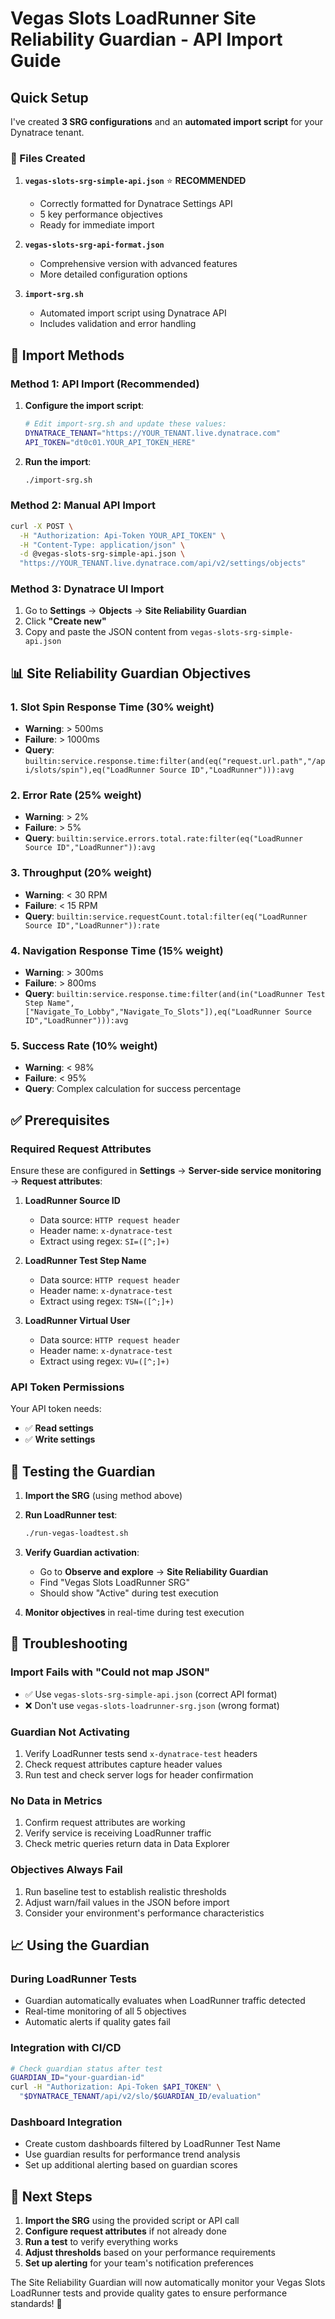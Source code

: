 # Vegas Slots LoadRunner Site Reliability Guardian - API Import Guide

## Quick Setup

I've created **3 SRG configurations** and an **automated import script** for your Dynatrace tenant.

### 📁 Files Created

1. **`vegas-slots-srg-simple-api.json`** ⭐ **RECOMMENDED**
   - Correctly formatted for Dynatrace Settings API
   - 5 key performance objectives
   - Ready for immediate import

2. **`vegas-slots-srg-api-format.json`**
   - Comprehensive version with advanced features
   - More detailed configuration options

3. **`import-srg.sh`**
   - Automated import script using Dynatrace API
   - Includes validation and error handling

## 🚀 Import Methods

### Method 1: API Import (Recommended)

1. **Configure the import script**:
   ```bash
   # Edit import-srg.sh and update these values:
   DYNATRACE_TENANT="https://YOUR_TENANT.live.dynatrace.com"
   API_TOKEN="dt0c01.YOUR_API_TOKEN_HERE"
   ```

2. **Run the import**:
   ```bash
   ./import-srg.sh
   ```

### Method 2: Manual API Import

```bash
curl -X POST \
  -H "Authorization: Api-Token YOUR_API_TOKEN" \
  -H "Content-Type: application/json" \
  -d @vegas-slots-srg-simple-api.json \
  "https://YOUR_TENANT.live.dynatrace.com/api/v2/settings/objects"
```

### Method 3: Dynatrace UI Import

1. Go to **Settings** → **Objects** → **Site Reliability Guardian**
2. Click **"Create new"**
3. Copy and paste the JSON content from `vegas-slots-srg-simple-api.json`

## 📊 Site Reliability Guardian Objectives

### 1. **Slot Spin Response Time** (30% weight)
- **Warning**: > 500ms
- **Failure**: > 1000ms
- **Query**: `builtin:service.response.time:filter(and(eq("request.url.path","/api/slots/spin"),eq("LoadRunner Source ID","LoadRunner"))):avg`

### 2. **Error Rate** (25% weight)
- **Warning**: > 2%
- **Failure**: > 5%
- **Query**: `builtin:service.errors.total.rate:filter(eq("LoadRunner Source ID","LoadRunner")):avg`

### 3. **Throughput** (20% weight)
- **Warning**: < 30 RPM
- **Failure**: < 15 RPM
- **Query**: `builtin:service.requestCount.total:filter(eq("LoadRunner Source ID","LoadRunner")):rate`

### 4. **Navigation Response Time** (15% weight)
- **Warning**: > 300ms
- **Failure**: > 800ms
- **Query**: `builtin:service.response.time:filter(and(in("LoadRunner Test Step Name",["Navigate_To_Lobby","Navigate_To_Slots"]),eq("LoadRunner Source ID","LoadRunner"))):avg`

### 5. **Success Rate** (10% weight)
- **Warning**: < 98%
- **Failure**: < 95%
- **Query**: Complex calculation for success percentage

## ✅ Prerequisites

### Required Request Attributes

Ensure these are configured in **Settings** → **Server-side service monitoring** → **Request attributes**:

1. **LoadRunner Source ID**
   - Data source: `HTTP request header`
   - Header name: `x-dynatrace-test`
   - Extract using regex: `SI=([^;]+)`

2. **LoadRunner Test Step Name**
   - Data source: `HTTP request header`
   - Header name: `x-dynatrace-test`
   - Extract using regex: `TSN=([^;]+)`

3. **LoadRunner Virtual User**
   - Data source: `HTTP request header`
   - Header name: `x-dynatrace-test`
   - Extract using regex: `VU=([^;]+)`

### API Token Permissions

Your API token needs:
- ✅ **Read settings**
- ✅ **Write settings**

## 🧪 Testing the Guardian

1. **Import the SRG** (using method above)

2. **Run LoadRunner test**:
   ```bash
   ./run-vegas-loadtest.sh
   ```

3. **Verify Guardian activation**:
   - Go to **Observe and explore** → **Site Reliability Guardian**
   - Find "Vegas Slots LoadRunner SRG"
   - Should show "Active" during test execution

4. **Monitor objectives** in real-time during test execution

## 🔧 Troubleshooting

### Import Fails with "Could not map JSON"
- ✅ Use `vegas-slots-srg-simple-api.json` (correct API format)
- ❌ Don't use `vegas-slots-loadrunner-srg.json` (wrong format)

### Guardian Not Activating
1. Verify LoadRunner tests send `x-dynatrace-test` headers
2. Check request attributes capture header values
3. Run test and check server logs for header confirmation

### No Data in Metrics
1. Confirm request attributes are working
2. Verify service is receiving LoadRunner traffic
3. Check metric queries return data in Data Explorer

### Objectives Always Fail
1. Run baseline test to establish realistic thresholds
2. Adjust warn/fail values in the JSON before import
3. Consider your environment's performance characteristics

## 📈 Using the Guardian

### During LoadRunner Tests
- Guardian automatically evaluates when LoadRunner traffic detected
- Real-time monitoring of all 5 objectives
- Automatic alerts if quality gates fail

### Integration with CI/CD
```bash
# Check guardian status after test
GUARDIAN_ID="your-guardian-id"
curl -H "Authorization: Api-Token $API_TOKEN" \
  "$DYNATRACE_TENANT/api/v2/slo/$GUARDIAN_ID/evaluation"
```

### Dashboard Integration
- Create custom dashboards filtered by LoadRunner Test Name
- Use guardian results for performance trend analysis
- Set up additional alerting based on guardian scores

## 🎯 Next Steps

1. **Import the SRG** using the provided script or API call
2. **Configure request attributes** if not already done
3. **Run a test** to verify everything works
4. **Adjust thresholds** based on your performance requirements
5. **Set up alerting** for your team's notification preferences

The Site Reliability Guardian will now automatically monitor your Vegas Slots LoadRunner tests and provide quality gates to ensure performance standards! 🚀